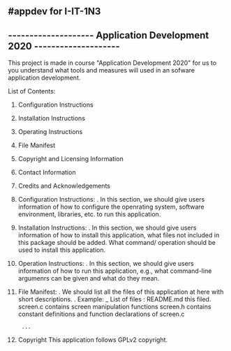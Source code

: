 #appdev for I-IT-1N3
----------------------------------------------------------------------
-------------------- Application Development 2020 --------------------
----------------------------------------------------------------------

This project is made in course "Application Development 2020" for us to
you understand what tools and measures will used in an sofware application
development.

List of Contents:
1. Configuration Instructions
2. Installation Instructions
3. Operating Instructions
4. File Manifest
5. Copyright and Licensing Information
6. Contact Information
7. Credits and Acknowledgements

1. Configuration Instructions: 
	. In this section, we should give users information of how to configure
the openrating system, software environment, libraries, etc. to run this 
application.

2. Installation Instructions:
	. In this section, we should give users information of how to install this
application, what files not included in this package should be added. What command/
operation should be used to install this application.

3. Operation Instructions:
	. In this section, we should give users information of how to run this application, e.g.,
what command-line argumenrs can be given and what do they mean.

4. File Manifest:
	. We should list all the files of this application at here with short descriptions.
	. Example:
	 _ List of files :
		README.md	this filed.
		screen.c	contains screen manipulation functions
		screen.h	contains constant definitions and function declarations
					of screen.c

		...

5. Copyright
	This application follows GPLv2 copyright.
